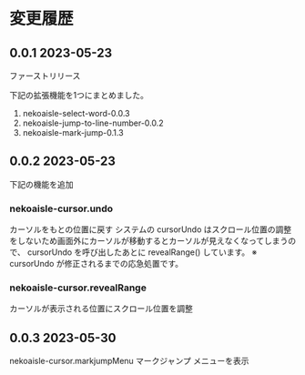 # 変更履歴

## 0.0.1 2023-05-23
ファーストリリース

下記の拡張機能を1つにまとめました。
1. nekoaisle-select-word-0.0.3
2. nekoaisle-jump-to-line-number-0.0.2
3. nekoaisle-mark-jump-0.1.3

## 0.0.2 2023-05-23
下記の機能を追加

### nekoaisle-cursor.undo
カーソルをもとの位置に戻す
システムの cursorUndo はスクロール位置の調整をしないため画面外にカーソルが移動するとカーソルが見えなくなってしまうので、 cursorUndo を呼び出したあとに revealRange() しています。
※ cursorUndo が修正されるまでの応急処置です。

### nekoaisle-cursor.revealRange
カーソルが表示される位置にスクロール位置を調整

## 0.0.3 2023-05-30
nekoaisle-cursor.markjumpMenu
マークジャンプ メニューを表示
